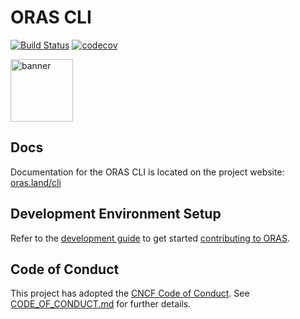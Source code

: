 # ORAS CLI

[![Build Status](https://github.com/oras-project/oras/actions/workflows/build.yml/badge.svg?event=push)](https://github.com/oras-project/oras/actions/workflows/build.yml?query=workflow%3Abuild+event%3Apush)
[![codecov](https://codecov.io/gh/oras-project/oras/branch/main/graph/badge.svg)](https://codecov.io/gh/oras-project/oras)


<p align="left">
<a href="https://oras.land/"><img src="https://oras.land/img/oras.svg" alt="banner" width="100px"></a>
</p>

## Docs

Documentation for the ORAS CLI is located on
the project website: [oras.land/cli](https://oras.land/docs/)

## Development Environment Setup

Refer to the [development guide](https://oras.land/docs/community/developer_guide) to get started [contributing to ORAS](https://oras.land/docs/community/contributing_guide).

## Code of Conduct

This project has adopted the [CNCF Code of Conduct](https://github.com/cncf/foundation/blob/master/code-of-conduct.md). See [CODE_OF_CONDUCT.md](CODE_OF_CONDUCT.md) for further details.

